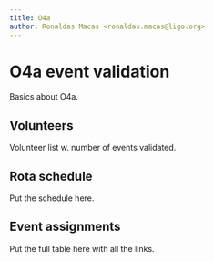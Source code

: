 ```yaml
---
title: O4a
author: Ronaldas Macas <ronaldas.macas@ligo.org>
---
```


# O4a event validation

Basics about O4a.

## Volunteers

Volunteer list w. number of events validated.

## Rota schedule

Put the schedule here.

## Event assignments

Put the full table here with all the links.
